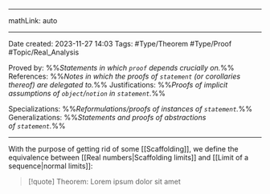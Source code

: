
---

mathLink: auto

---
Date created: 2023-11-27 14:03
Tags: #Type/Theorem  #Type/Proof #Topic/Real_Analysis 

Proved by: %%_Statements in which `proof` depends crucially on._%%
References: %%_Notes in which the proofs of `statement` (or corollaries thereof) are delegated to._%%
Justifications: %%_Proofs of implicit assumptions of `object`/`notion` in `statement`._%%   

Specializations: %%_Reformulations/proofs of instances of `statement`._%%
Generalizations: %%_Statements and proofs of abstractions of `statement`._%%

---  

With the purpose of getting rid of some [[Scaffolding]], we define the equivalence between [[Real numbers|Scaffolding limits]] and [[Limit of a sequence|normal limits]]:

> [!quote] Theorem:
> Lorem ipsum dolor sit amet



